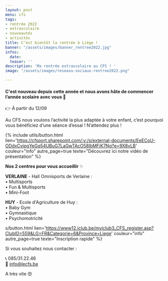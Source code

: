 ```yaml
---
layout: post
menu: cfs
tags:
- rentrée 2022
- extrascolaire
- nouveautés
- activités
title: C’est bientôt la rentrée à Liège !
banner: "/assets/images/banner_rentree2022.jpg"
infos:
  date: 
  teaser: ''
description: 'Ma rentrée extrascolaire au CFS ! '
image: "/assets/images/reseaxu-sociaux-rentree2022.png"

---
```

#### C'est nouveau depuis cette année et nous avons hâte de commencer l’année scolaire avec vous 🤩 

👉 À partir du 12/09

Au CFS nous voulons l’activité la plus adaptée à votre enfant, c’est pourquoi vous bénéficiez d’une séance d’essai ! N’attendez plus !

{% include utils/button.html lien='https://cfsport.sharepoint.com/:v:/s/external-documents/EeECoU-ODdxCvipgYeGq54UBuG7LaGwTAcO58lbMFiK7Ng?e=9X8vLB' couleur="info" autre_page=true texte="Découvrez ici notre vidéo de présentation" %}

**Nos 2 centres pour vous accueillir** ✨

**VERLAINE** - Hall Omnisports de Verlaine :   
• Multisports  
• Fun & Multisports  
• Mini-Foot

**HUY** - Ecole d'Agriculture de Huy :  
• Baby Gym  
• Gymnastique  
• Psychomotricité

s/button.html lien='https://www12.iclub.be/myiclub3_CFS_register.asp?ClubID=559&LG=FR&Categorie=6&Province=Liege' couleur="info" autre_page=true texte="Inscription rapide" %}

Si vous souhaitez nous contacter :

📞 085/31.22.46  
📧 info@lecfs.be

A très vite 😍